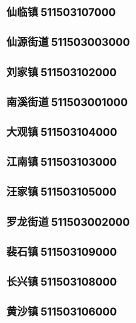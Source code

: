 # 仙临镇 511503107000
# 仙源街道 511503003000
# 刘家镇 511503102000
# 南溪街道 511503001000
# 大观镇 511503104000
# 江南镇 511503103000
# 汪家镇 511503105000
# 罗龙街道 511503002000
# 裴石镇 511503109000
# 长兴镇 511503108000
# 黄沙镇 511503106000
